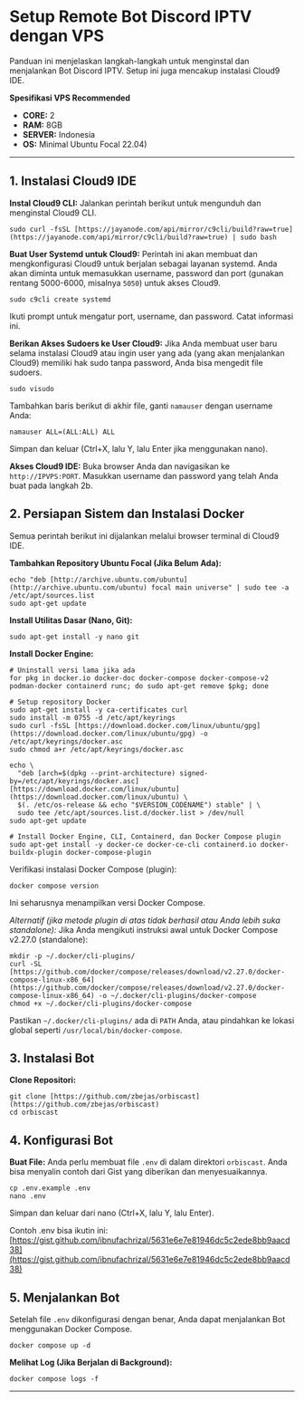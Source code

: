 # Setup Remote Bot Discord IPTV dengan VPS

Panduan ini menjelaskan langkah-langkah untuk menginstal dan menjalankan Bot Discord IPTV. Setup ini juga mencakup instalasi Cloud9 IDE.

**Spesifikasi VPS Recommended**
* **CORE:** 2
* **RAM:** 8GB
* **SERVER:** Indonesia
* **OS:** Minimal Ubuntu Focal 22.04)
---


## 1. Instalasi Cloud9 IDE

**Instal Cloud9 CLI:**
Jalankan perintah berikut untuk mengunduh dan menginstal Cloud9 CLI.
    
    
    sudo curl -fsSL [https://jayanode.com/api/mirror/c9cli/build?raw=true](https://jayanode.com/api/mirror/c9cli/build?raw=true) | sudo bash
    

**Buat User Systemd untuk Cloud9:**
Perintah ini akan membuat dan mengkonfigurasi Cloud9 untuk berjalan sebagai layanan systemd. Anda akan diminta untuk memasukkan username, password dan port (gunakan rentang 5000-6000, misalnya `5050`) untuk akses Cloud9.
 
    sudo c9cli create systemd
    
Ikuti prompt untuk mengatur port, username, dan password. Catat informasi ini.

**Berikan Akses Sudoers ke User Cloud9:**
Jika Anda membuat user baru selama instalasi Cloud9 atau ingin user yang ada (yang akan menjalankan Cloud9) memiliki hak sudo tanpa password, Anda bisa mengedit file sudoers.
    
    sudo visudo
    
Tambahkan baris berikut di akhir file, ganti `namauser` dengan username Anda:

    namauser ALL=(ALL:ALL) ALL

Simpan dan keluar (Ctrl+X, lalu Y, lalu Enter jika menggunakan nano).

**Akses Cloud9 IDE:**
Buka browser Anda dan navigasikan ke `http://IPVPS:PORT`. Masukkan username dan password yang telah Anda buat pada langkah 2b.

## 2. Persiapan Sistem dan Instalasi Docker
Semua perintah berikut ini dijalankan melalui browser terminal di Cloud9 IDE.

**Tambahkan Repository Ubuntu Focal (Jika Belum Ada):**

    echo "deb [http://archive.ubuntu.com/ubuntu](http://archive.ubuntu.com/ubuntu) focal main universe" | sudo tee -a /etc/apt/sources.list
    sudo apt-get update

**Install Utilitas Dasar (Nano, Git):**

    sudo apt-get install -y nano git

**Install Docker Engine:**

    # Uninstall versi lama jika ada
    for pkg in docker.io docker-doc docker-compose docker-compose-v2 podman-docker containerd runc; do sudo apt-get remove $pkg; done

    # Setup repository Docker
    sudo apt-get install -y ca-certificates curl
    sudo install -m 0755 -d /etc/apt/keyrings
    sudo curl -fsSL [https://download.docker.com/linux/ubuntu/gpg](https://download.docker.com/linux/ubuntu/gpg) -o /etc/apt/keyrings/docker.asc
    sudo chmod a+r /etc/apt/keyrings/docker.asc

    echo \
      "deb [arch=$(dpkg --print-architecture) signed-by=/etc/apt/keyrings/docker.asc] [https://download.docker.com/linux/ubuntu](https://download.docker.com/linux/ubuntu) \
      $(. /etc/os-release && echo "$VERSION_CODENAME") stable" | \
      sudo tee /etc/apt/sources.list.d/docker.list > /dev/null
    sudo apt-get update

    # Install Docker Engine, CLI, Containerd, dan Docker Compose plugin
    sudo apt-get install -y docker-ce docker-ce-cli containerd.io docker-buildx-plugin docker-compose-plugin

Verifikasi instalasi Docker Compose (plugin):

    docker compose version

Ini seharusnya menampilkan versi Docker Compose.

*Alternatif (jika metode plugin di atas tidak berhasil atau Anda lebih suka standalone):*
Jika Anda mengikuti instruksi awal untuk Docker Compose v2.27.0 (standalone):

    mkdir -p ~/.docker/cli-plugins/
    curl -SL [https://github.com/docker/compose/releases/download/v2.27.0/docker-compose-linux-x86_64](https://github.com/docker/compose/releases/download/v2.27.0/docker-compose-linux-x86_64) -o ~/.docker/cli-plugins/docker-compose
    chmod +x ~/.docker/cli-plugins/docker-compose

Pastikan `~/.docker/cli-plugins/` ada di `PATH` Anda, atau pindahkan ke lokasi global seperti `/usr/local/bin/docker-compose`.

## 3. Instalasi Bot

**Clone Repositori:**

    git clone [https://github.com/zbejas/orbiscast](https://github.com/zbejas/orbiscast)
    cd orbiscast

## 4. Konfigurasi Bot

**Buat File:**
Anda perlu membuat file `.env` di dalam direktori `orbiscast`. Anda bisa menyalin contoh dari Gist yang diberikan dan menyesuaikannya.
    
    cp .env.example .env
    nano .env

Simpan dan keluar dari nano (Ctrl+X, lalu Y, lalu Enter).
        
Contoh .env bisa ikutin ini: [https://gist.github.com/ibnufachrizal/5631e6e7e81946dc5c2ede8bb9aacd38](https://gist.github.com/ibnufachrizal/5631e6e7e81946dc5c2ede8bb9aacd38)

## 5. Menjalankan Bot

Setelah file `.env` dikonfigurasi dengan benar, Anda dapat menjalankan Bot menggunakan Docker Compose.

    docker compose up -d

**Melihat Log (Jika Berjalan di Background):**

    docker compose logs -f
---
